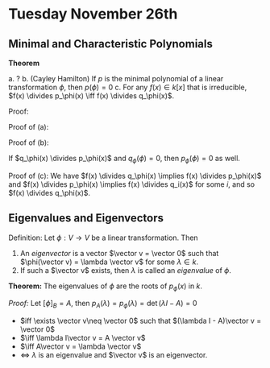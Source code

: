 # Tuesday November 26th

## Minimal and Characteristic Polynomials

**Theorem**

a. ?
b. (Cayley Hamilton) If $p$ is the minimal polynomial of a linear transformation $\phi$, then $p(\phi) = 0$
c. For any $f(x) \in k[x]$ that is irreducible, $f(x) \divides p_\phi(x) \iff f(x) \divides q_\phi(x)$.


Proof:

Proof of (a):

Proof of (b):

If $q_\phi(x) \divides p_\phi(x)$ and $q_\phi(\phi) = 0$, then $p_\phi(\phi) = 0$ as well.

Proof of (c):
We have $f(x) \divides q_\phi(x) \implies f(x) \divides p_\phi(x)$ and $f(x) \divides p_\phi(x) \implies f(x) \divides q_i(x)$ for some $i$, and so $f(x) \divides q_\phi(x)$.

## Eigenvalues and Eigenvectors

Definition:
Let $\phi: V\to V$ be a linear transformation. Then

1. An *eigenvector* is a vector $\vector v = \vector 0$ such that $\phi(\vector v) = \lambda \vector v$ for some $\lambda \in k$.
2. If such a $\vector v$ exists, then $\lambda$ is called an *eigenvalue* of $\phi$.

**Theorem:**
The eigenvalues of $\phi$ are the roots of $p_\phi(x)$ in $k$.

*Proof:*
Let $[\phi]_B = A$, then $p_A(\lambda) = p_\phi(\lambda) = \det(\lambda I - A) = 0$
- $iff \exists \vector v\neq \vector 0$ such that $(\lambda I - A)\vector v = \vector 0$
- $\iff \lambda I\vector v = A \vector v$
- $\iff A\vector v = \lambda \vector v$
- $\iff$ $\lambda$ is an eigenvalue and $\vector v$ is an eigenvector.


